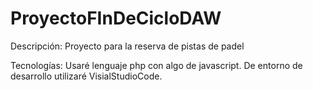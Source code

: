 # ProyectoFInDeCicloDAW

Descripción: Proyecto para la reserva de pistas de padel 

Tecnologías: Usaré lenguaje php con algo de javascript. De entorno de desarrollo utilizaré VisialStudioCode. 
